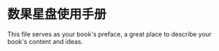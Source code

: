 # 数果星盘使用手册

This file serves as your book&#039;s preface, a great place to describe your book&#039;s content and ideas.